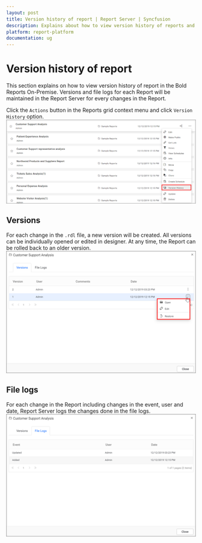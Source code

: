 ```yaml
---
layout: post
title: Version history of report | Report Server | Syncfusion
description: Explains about how to view version history of reports and file logs for each report in the Bold Reports On-Premise.
platform: report-platform
documentation: ug
---
```


# Version history of report

This section explains on how to view version history of report in the Bold Reports On-Premise. Versions and file logs for each Report will be maintained in the Report Server for every changes in the Report.

Click the `Actions` button in the Reports grid context menu and click `Version History` option.
![Version History Option](/static/assets/on-premise/images/manage-content/manage-reports/versions-history-option.png)

## Versions

For each change in the `.rdl` file, a new version will be created. All versions can be individually opened or edited in designer. At any time, the Report can be rolled back to an older version.
![Versions](/static/assets/on-premise/images/manage-content/manage-reports/versions.png)

## File logs

For each change in the Report including changes in the event, user and date, Report Server logs the changes done in the file logs.
![File logs](/static/assets/on-premise/images/manage-content/manage-reports/file-logs.png)
